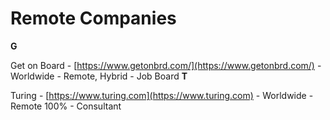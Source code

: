 # Remote Companies


**G**

Get on Board - [https://www.getonbrd.com/](https://www.getonbrd.com/) - Worldwide - Remote, Hybrid - Job Board
**T**

Turing      - [https://www.turing.com](https://www.turing.com)   -    Worldwide  -  Remote 100% -  Consultant
